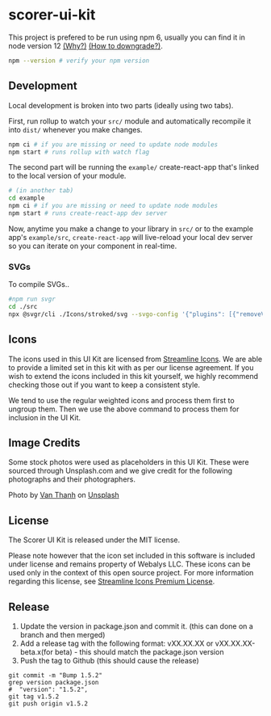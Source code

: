 # scorer-ui-kit

This project is prefered to be run using npm 6, usually you can find it in node version 12 [(Why?)](https://github.com/nodejs/node/discussions/37689) [(How to downgrade?)](https://www.geeksforgeeks.org/how-to-install-the-previous-version-of-node-js-and-npm/).

```bash
npm --version # verify your npm version
```


## Development

Local development is broken into two parts (ideally using two tabs).

First, run rollup to watch your `src/` module and automatically recompile it into `dist/` whenever you make changes.

```bash
npm ci # if you are missing or need to update node modules
npm start # runs rollup with watch flag
```

The second part will be running the `example/` create-react-app that's linked to the local version of your module.

```bash
# (in another tab)
cd example
npm ci # if you are missing or need to update node modules
npm start # runs create-react-app dev server
```

Now, anytime you make a change to your library in `src/` or to the example app's `example/src`, `create-react-app` will live-reload your local dev server so you can iterate on your component in real-time.

### SVGs

To compile SVGs..

```bash
#npm run svgr
cd ./src
npx @svgr/cli ./Icons/stroked/svg --svgo-config '{"plugins": [{"removeViewBox": false}]}' --out-dir ./Icons/stroked/ --template ./Icons/stroked/SVGRTemplate.js --typescript
```


## Icons

The icons used in this UI Kit are licensed from [Streamline Icons](https://streamlineicons.com/). We are able to provide a limited set in this kit with as per our license agreement. If you wish to extend the icons included in this kit yourself, we highly recommend checking those out if you want to keep a consistent style.

We tend to use the regular weighted icons and process them first to ungroup them. Then we use the above command to process them for inclusion in the UI Kit.


## Image Credits

Some stock photos were used as placeholders in this UI Kit. These were sourced through Unsplash.com and we give credit for the following photographs and their photographers.

Photo by [Van Thanh](https://unsplash.com/@vanthanh2608?utm_source=unsplash&amp;utm_medium=referral&amp;utm_content=creditCopyText) on [Unsplash](https://unsplash.com/s/photos/cafe?utm_source=unsplash&amp;utm_medium=referral&amp;utm_content=creditCopyText)


## License

The Scorer UI Kit is released under the MIT license.

Please note however that the icon set included in this software is included under license and remains property of Webalys LLC. These icons can be used only in the context of this open source project. For more information regarding this license, see [Streamline Icons Premium License](https://help.streamlineicons.com/license-premium).

## Release
1. Update the version in package.json and commit it. (this can done on a branch and then merged)
2. Add a release tag with the following format: vXX.XX.XX or vXX.XX.XX-beta.x(for beta) - this should match the package.json version
3. Push the tag to Github (this should cause the release)

```
git commit -m "Bump 1.5.2"
grep version package.json
#  "version": "1.5.2",
git tag v1.5.2
git push origin v1.5.2
```
